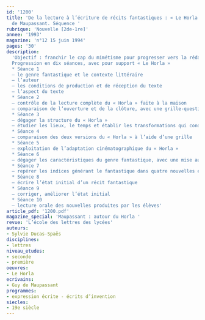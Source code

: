 ```yaml
---
id: '1200'
title: 'De la lecture à l’écriture de récits fantastiques : « Le Horla », de Guy
  de Maupassant. Séquence '
rubrique: 'Nouvelle [2de-1re]'
annee: '1993'
magazine: 'n°12 15 juin 1994'
pages: '30'
description: 
  'Objectif : franchir le cap du mimétisme pour progresser vers la rédaction d’un texte personnel…
  Progression en dix séances, avec pour support « Le Horla »
  * Séance 1
  – le genre fantastique et le contexte littéraire 
  – l’auteur
  – les conditions de production et de réception du texte
  – l’aspect du texte
  * Séance 2
  – contrôle de la lecture complète du « Horla » faite à la maison 
  – comparaison de l’ouverture et de la clôture, avec une grille-questionnaire et son corrigé
  * Séance 3
  – dégager la structure du « Horla »
  – étudier les lieux, le temps et établir les transformations qui conduisent de l’état initial à l’état final, avec questionnaire et corrigé
  * Séance 4
  – comparaison des deux versions du « Horla » à l’aide d’une grille
  * Séance 5
  – exploitation de l’adaptation cinématographique du « Horla »
  * Séance 6
  – dégager les caractéristiques du genre fantastique, avec une mise au point terminologique (merveilleux, fantastique, science-fiction, étrange) et quelques définitions du fantastique
  * Séance 7
  – repérer les indices générant le fantastique dans quatre nouvelles en vue de produire un récit fantastique
  * Séance 8
  – écrire l’état initial d’un récit fantastique
  * Séance 9
  – corriger, améliorer l’état initial
  * Séance 10
  – lecture orale des nouvelles produites par les élèves'
article_pdf: '1200.pdf'
magazine_special: 'Maupassant : autour du Horla '
revue: 'L’école des lettres des lycées'
auteurs:
- Sylvie Ducas-Spaës
disciplines:
- lettres
niveau_etudes:
- seconde
- première
oeuvres:
- Le Horla
ecrivains:
- Guy de Maupassant
programmes:
- expression écrite - écrits d’invention
siecles:
- 19e siècle
---
```

